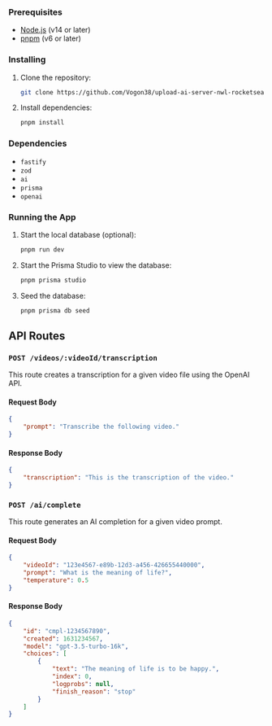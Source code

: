 ### Prerequisites

- [Node.js](https://nodejs.org/) (v14 or later)
- [pnpm](https://pnpm.io/) (v6 or later)

### Installing

1. Clone the repository:

   ```sh
   git clone https://github.com/Vogon38/upload-ai-server-nwl-rocketseat.git
   ```

2. Install dependencies:

   ```sh
   pnpm install
   ```

### Dependencies

- `fastify`
- `zod`
- `ai`
- `prisma`
- `openai`


### Running the App

1. Start the local database (optional):

   ```sh
   pnpm run dev
   ```

2. Start the Prisma Studio to view the database:

   ```sh
   pnpm prisma studio
   ```

3. Seed the database:

   ```sh
   pnpm prisma db seed
   ```

## API Routes

### `POST /videos/:videoId/transcription`

This route creates a transcription for a given video file using the OpenAI API.

#### Request Body

```json
{
    "prompt": "Transcribe the following video."
}
```

#### Response Body

```json
{
    "transcription": "This is the transcription of the video."
}
```


### `POST /ai/complete`

This route generates an AI completion for a given video prompt.

#### Request Body

```json
{
    "videoId": "123e4567-e89b-12d3-a456-426655440000",
    "prompt": "What is the meaning of life?",
    "temperature": 0.5
}
```

#### Response Body

```json
{
    "id": "cmpl-1234567890",
    "created": 1631234567,
    "model": "gpt-3.5-turbo-16k",
    "choices": [
        {
            "text": "The meaning of life is to be happy.",
            "index": 0,
            "logprobs": null,
            "finish_reason": "stop"
        }
    ]
}
```